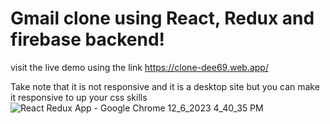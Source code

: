# Gmail clone using React, Redux and firebase backend!

visit the live demo using the link https://clone-dee69.web.app/

Take note that it is not responsive and it is a desktop site but you can make it responsive to up your css skills![React Redux App - Google Chrome 12_6_2023 4_40_35 PM](https://github.com/philipbwalya/Gmail-clone/assets/128143570/c4952de5-518f-4498-a2d1-9649916ac7a0)



